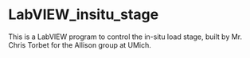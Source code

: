 # LabVIEW_insitu_stage

This is a LabVIEW program to control the in-situ load stage, built by Mr. Chris Torbet for the Allison group at UMich.

